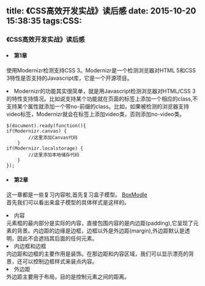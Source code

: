title: 《CSS高效开发实战》读后感
date: 2015-10-20 15:38:35
tags:CSS:
---

###  《CSS高效开发实战》读后感

#### <li>第1章
使用Modernizr检测支持CSS 3。Modernizr是一个检测浏览器对HTML 5和CSS 3特性是否支持的Javascript库，它是一个开源项目。<li>
Modernizr的功能其实很简单，就是用Javascript检测浏览器对HTML/CSS 3的特性支持情况。比如说支持某个功能就在页面的<html>标签上添加一个相应的class,不支持某个属性就添加一个带no-前缀的class。比如，如果被检测的浏览器支持video标签，Modernizr就会在<html>标签上添加video类，否则添加no-video类。

```
$(document).ready(function(){
if(Modernizr.canvas) {
		//这里添加Canvas代码
	}
if(Modernizr.localstorage) {
		//这里添加本地储存代码
	}
});
```
#### <li>第2章
这一章都是一些复习内容啦,首先复习盒子模型。
[BoxModle](https://github.com/Eqistyre/diary/blob/master/imgs/BoxModel.png?raw=true)</br>
首先我们可以看出来盒子模型的具体样式是这样的。</br>
<li>内容</br>
元素框的最内部分是实际的内容，直接包围内容的是内边距(padding),它呈现了元素的背景。内边距的边缘是边框，边框以外是外边距(margin),外边距默认是透明，因此不会遮挡其后面的任何元素。</br>
<li>内边框和边框</br>
内边距和边框的主要作用是装饰。在那边距和内容区域，我们可以显示漂亮的背景，还可以控制边框样式来装点内容。
</br>
<li>外边距</br>
外边距主要用于布局，目的是控制元素之间的距离。</br>